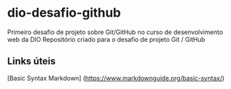 # dio-desafio-github
Primeiro desafio de projeto sobre Git/GitHub no curso de desenvolvimento web da DIO 
Repositório criado para o desafio de projeto Git / GitHub

## Links úteis
[Basic Syntax Markdown] (https://www.markdownguide.org/basic-syntax/)

